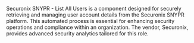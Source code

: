 Securonix SNYPR - List All Users is a component designed for securely retrieving and managing user account details from the Securonix SNYPR platform. This automated process is essential for enhancing security operations and compliance within an organization. The vendor, Securonix, provides advanced security analytics tailored for this role.
